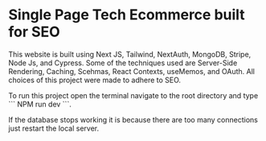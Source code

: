 <h1>Single Page Tech Ecommerce built for SEO</h1>
<p>This website is built using Next JS, Tailwind, NextAuth, MongoDB, Stripe, Node Js, and Cypress. Some of the techniques used are Server-Side Rendering, Caching, Scehmas, React Contexts, useMemos, and OAuth. All choices of this project were made to adhere to SEO.</p>

<p>To run this project open the terminal navigate to the root directory and type ``` NPM run dev ```.</p>
<p>If the database stops working it is because there are too many connections just restart the local server.</p>
